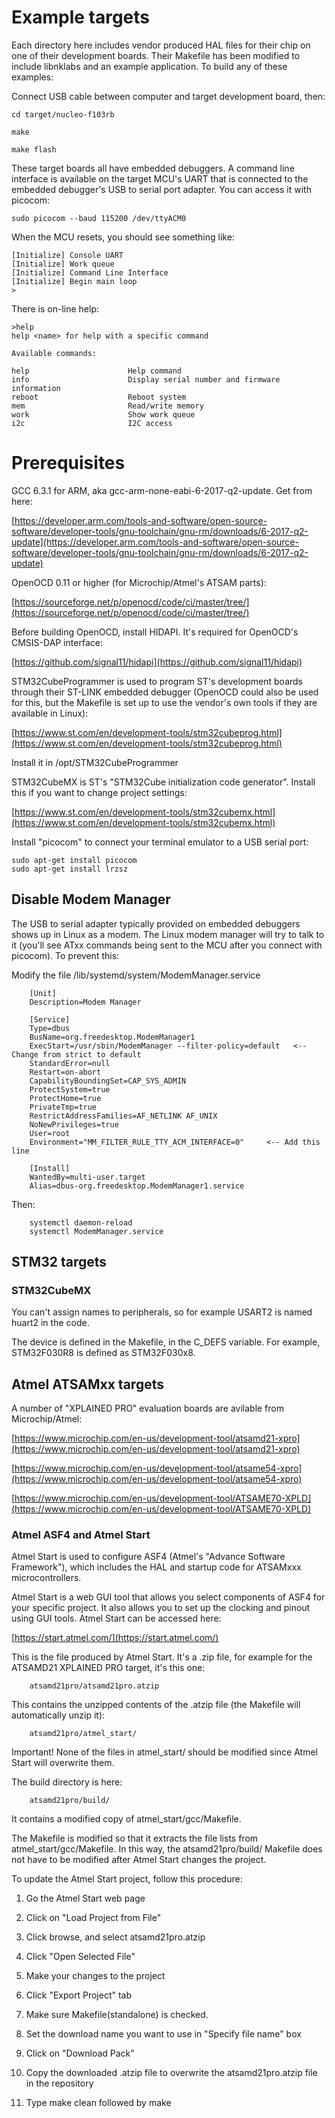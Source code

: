 # Example targets

Each directory here includes vendor produced HAL files for their chip on one
of their development boards.  Their Makefile has been modified to include
libnklabs and an example application.  To build any of these examples:

Connect USB cable between computer and target development board, then:

	cd target/nucleo-f103rb

	make

	make flash

These target boards all have embedded debuggers.  A command line interface
is available on the target MCU's UART that is connected to the embedded
debugger's USB to serial port adapter.  You can access it with picocom:

	sudo picocom --baud 115200 /dev/ttyACM0

When the MCU resets, you should see something like:

	[Initialize] Console UART
	[Initialize] Work queue
	[Initialize] Command Line Interface
	[Initialize] Begin main loop
	>

There is on-line help:

    >help
    help <name> for help with a specific command

    Available commands:

    help                      Help command
    info                      Display serial number and firmware information
    reboot                    Reboot system
    mem                       Read/write memory
    work                      Show work queue
    i2c                       I2C access

# Prerequisites

GCC 6.3.1 for ARM, aka gcc-arm-none-eabi-6-2017-q2-update.  Get from here:

[https://developer.arm.com/tools-and-software/open-source-software/developer-tools/gnu-toolchain/gnu-rm/downloads/6-2017-q2-update](https://developer.arm.com/tools-and-software/open-source-software/developer-tools/gnu-toolchain/gnu-rm/downloads/6-2017-q2-update)

OpenOCD 0.11 or higher (for Microchip/Atmel's ATSAM parts):

[https://sourceforge.net/p/openocd/code/ci/master/tree/](https://sourceforge.net/p/openocd/code/ci/master/tree/)

Before building OpenOCD, install HIDAPI.  It's required for OpenOCD's CMSIS-DAP interface:

[https://github.com/signal11/hidapi](https://github.com/signal11/hidapi)

STM32CubeProgrammer is used to program ST's development boards through their
ST-LINK embedded debugger (OpenOCD could also be used for this, but the
Makefile is set up to use the vendor's own tools if they are available in
Linux):

[https://www.st.com/en/development-tools/stm32cubeprog.html](https://www.st.com/en/development-tools/stm32cubeprog.html)

Install it in /opt/STM32CubeProgrammer

STM32CubeMX is ST's "STM32Cube initialization code generator".  Install this
if you want to change project settings:

[https://www.st.com/en/development-tools/stm32cubemx.html](https://www.st.com/en/development-tools/stm32cubemx.html)

Install "picocom" to connect your terminal emulator to a USB serial port:

	sudo apt-get install picocom
	sudo apt-get install lrzsz

## Disable Modem Manager

The USB to serial adapter typically provided on embedded debuggers shows up
in Linux as a modem.  The Linux modem manager will try to talk to it (you'll
see ATxx commands being sent to the MCU after you connect with picocom).  To
prevent this:

Modify the file /lib/systemd/system/ModemManager.service

        [Unit]
        Description=Modem Manager

        [Service]
        Type=dbus
        BusName=org.freedesktop.ModemManager1
        ExecStart=/usr/sbin/ModemManager --filter-policy=default   <-- Change from strict to default
        StandardError=null
        Restart=on-abort
        CapabilityBoundingSet=CAP_SYS_ADMIN
        ProtectSystem=true
        ProtectHome=true
        PrivateTmp=true
        RestrictAddressFamilies=AF_NETLINK AF_UNIX
        NoNewPrivileges=true
        User=root
        Environment="MM_FILTER_RULE_TTY_ACM_INTERFACE=0"     <-- Add this line

        [Install]
        WantedBy=multi-user.target
        Alias=dbus-org.freedesktop.ModemManager1.service

Then:

        systemctl daemon-reload
        systemctl ModemManager.service

## STM32 targets

### STM32CubeMX

You can't assign names to peripherals, so for example USART2 is named huart2
in the code.

The device is defined in the Makefile, in the C_DEFS variable.  For example,
STM32F030R8 is defined as STM32F030x8.

## Atmel ATSAMxx targets

A number of "XPLAINED PRO" evaluation boards are avilable from
Microchip/Atmel:

[https://www.microchip.com/en-us/development-tool/atsamd21-xpro](https://www.microchip.com/en-us/development-tool/atsamd21-xpro)

[https://www.microchip.com/en-us/development-tool/atsame54-xpro](https://www.microchip.com/en-us/development-tool/atsame54-xpro)

[https://www.microchip.com/en-us/development-tool/ATSAME70-XPLD](https://www.microchip.com/en-us/development-tool/ATSAME70-XPLD)

### Atmel ASF4 and Atmel Start

Atmel Start is used to configure ASF4 (Atmel's "Advance Software
Framework"), which includes the HAL and startup code for ATSAMxxx
microcontrollers.

Atmel Start is a web GUI tool that allows you select components of ASF4 for
your specific project.  It also allows you to set up the clocking and pinout
using GUI tools.  Atmel Start can be accessed here:

[https://start.atmel.com/](https://start.atmel.com/)

This is the file produced by Atmel Start.  It's a .zip file, for example for
the ATSAMD21 XPLAINED PRO target, it's this one:

        atsamd21pro/atsamd21pro.atzip

This contains the unzipped contents of the .atzip file (the Makefile will
automatically unzip it):

        atsamd21pro/atmel_start/

Important! None of the files in atmel_start/ should be modified since Atmel Start will
overwrite them.

The build directory is here:

        atsamd21pro/build/

It contains a modified copy of atmel_start/gcc/Makefile.

The Makefile is modified so that it extracts the file lists from
atmel_start/gcc/Makefile.  In this way, the atsamd21pro/build/ Makefile does
not have to be modified after Atmel Start changes the project.

To update the Atmel Start project, follow this procedure:

1. Go the Atmel Start web page

2. Click on "Load Project from File"

3. Click browse, and select atsamd21pro.atzip

4. Click "Open Selected File"

5. Make your changes to the project

6. Click "Export Project" tab

7. Make sure Makefile(standalone) is checked.

8. Set the download name you want to use in "Specify file name" box

8. Click on "Download Pack"

9. Copy the downloaded .atzip file to overwrite the atsamd21pro.atzip file
in the repository

10. Type make clean followed by make

